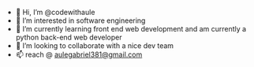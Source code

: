 - 👋 Hi, I’m @codewithaule
- 👀 I’m interested in software engineering 
- 🌱 I’m currently learning front end web development and  am currently a python back-end web developer 
- 💞️ I’m looking to collaborate with  a nice  dev team
- 📫 reach @ aulegabriel381@gmail.com

<!---
AuleGabriel/AuleGabriel is a ✨ special ✨ repository because its `README.md` (this file) appears on your GitHub profile.
You can click the Preview link to take a look at your changes.
--->
